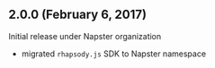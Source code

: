 ## 2.0.0 (February 6, 2017)

Initial release under Napster organization
+ migrated `rhapsody.js` SDK to Napster namespace
